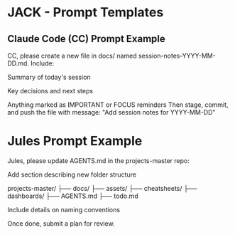 # JACK - Prompt Templates

## Claude Code (CC) Prompt Example

CC, please create a new file in docs/ named session-notes-YYYY-MM-DD.md. Include:

Summary of today's session

Key decisions and next steps

Anything marked as IMPORTANT or FOCUS reminders
Then stage, commit, and push the file with message: "Add session notes for YYYY-MM-DD"



# Jules Prompt Example

Jules, please update AGENTS.md in the projects-master repo:

Add section describing new folder structure

projects-master/
├── docs/
├── assets/
├── cheatsheets/
├── dashboards/
├── AGENTS.md
├── todo.md


Include details on naming conventions

Once done, submit a plan for review.

